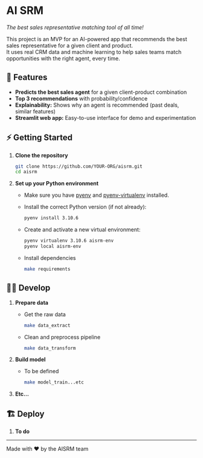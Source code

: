 # AI SRM

_The best sales representative matching tool of all time!_

This project is an MVP for an AI-powered app that recommends the best sales representative for a given client and product.  
It uses real CRM data and machine learning to help sales teams match opportunities with the right agent, every time.

## 🚀 Features

- **Predicts the best sales agent** for a given client-product combination
- **Top 3 recommendations** with probability/confidence
- **Explainability:** Shows why an agent is recommended (past deals, similar features)
- **Streamlit web app:** Easy-to-use interface for demo and experimentation

## ⚡️ Getting Started

1. **Clone the repository**

    ```bash
    git clone https://github.com/YOUR-ORG/aisrm.git
    cd aisrm
    ```

2. **Set up your Python environment**

    - Make sure you have [pyenv](https://github.com/pyenv/pyenv) and [pyenv-virtualenv](https://github.com/pyenv/pyenv-virtualenv) installed.
    - Install the correct Python version (if not already):

        ```bash
        pyenv install 3.10.6
        ```

    - Create and activate a new virtual environment:

        ```bash
        pyenv virtualenv 3.10.6 aisrm-env
        pyenv local aisrm-env
        ```

    - Install dependencies

        ```bash
        make requirements
        ```

## 👨‍💻 Develop

1. **Prepare data**

    - Get the raw data

        ```bash
        make data_extract
        ```

    - Clean and preprocess pipeline

        ```bash
        make data_transform
        ```

2. **Build model**

    - To be defined

        ```bash
        make model_train...etc
        ```

3. **Etc...**

## 🏗️ Deploy

1. **To do**

---

Made with ❤️ by the AISRM team
